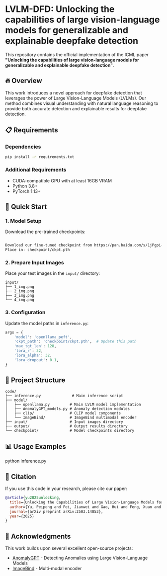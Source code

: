 # LVLM-DFD: Unlocking the capabilities of large vision-language models for generalizable and explainable deepfake detection

This repository contains the official implementation of the ICML paper **"Unlocking the capabilities of large vision-language models for generalizable and explainable deepfake detection"**.

## 🔥 Overview

This work introduces a novel approach for deepfake detection that leverages the power of Large Vision-Language Models (LVLMs). Our method combines visual understanding with natural language reasoning to provide both accurate detection and explainable results for deepfake detection.


## 📋 Requirements

### Dependencies

```bash
pip install -r requirements.txt
```

### Additional Requirements

- CUDA-compatible GPU with at least 16GB VRAM
- Python 3.8+
- PyTorch 1.13+

## 🚀 Quick Start

### 1. Model Setup

Download the pre-trained checkpoints:

```bash

Download our fine-tuned checkpoint from https://pan.baidu.com/s/1jPgpi-zluxeXGUAPrqJv0Q?pwd=iuy7
Place in: checkpoint/ckpt.pth
```

### 2. Prepare Input Images

Place your test images in the `input/` directory:

```
input/
├── 1_img.png
├── 2_img.png
├── 3_img.png
└── 4_img.png
```

### 3. Configuration

Update the model paths in `inference.py`:

```python
args = {
    'model': 'openllama_peft',
    'ckpt_path': 'checkpoint/ckpt.pth',  # Update this path
    'max_tgt_len': 128,
    'lora_r': 32,
    'lora_alpha': 32,
    'lora_dropout': 0.1,
}
```

## 📁 Project Structure

```
code/
├── inference.py              # Main inference script
├── model/
│   ├── openllama.py         # Main LVLM model implementation
│   ├── AnomalyGPT_models.py # Anomaly detection modules
│   ├── clip/                # CLIP model components
│   └── ImageBind/           # ImageBind multimodal encoder
├── input/                   # Input images directory
├── output/                  # Output results directory
└── checkpoint/              # Model checkpoints directory
```

## 📊 Usage Examples

python inference.py

## 📝 Citation

If you use this code in your research, please cite our paper:

```bibtex
@article{yu2025unlocking,
  title={Unlocking the Capabilities of Large Vision-Language Models for Generalizable and Explainable Deepfake Detection},
  author={Yu, Peipeng and Fei, Jianwei and Gao, Hui and Feng, Xuan and Xia, Zhihua and Chang, Chip Hong},
  journal={arXiv preprint arXiv:2503.14853},
  year={2025}
}
```

## 🙏 Acknowledgments

This work builds upon several excellent open-source projects:
- [AnomalyGPT](https://github.com/CASIA-IVA-Lab/AnomalyGPT) - Detecting Anomalies using Large Vision-Language Models
- [ImageBind](https://github.com/facebookresearch/ImageBind) - Multi-modal encoder


